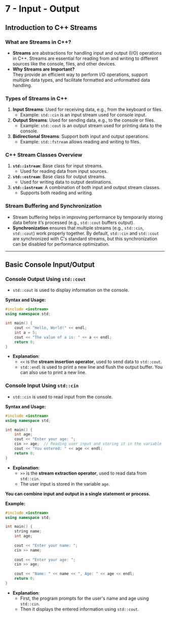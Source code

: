 # 7 - Input - Output

## **Introduction to C++ Streams**

### **What are Streams in C++?**

* **Streams** are abstractions for handling input and output (I/O) operations in C++. Streams are essential for reading from and writing to different sources like the console, files, and other devices.
* **Why Streams are Important?**\
  They provide an efficient way to perform I/O operations, support multiple data types, and facilitate formatted and unformatted data handling.

### **Types of Streams in C++**

1. **Input Streams**: Used for receiving data, e.g., from the keyboard or files.
   * Example: `std::cin` is an input stream used for console input.
2. **Output Streams**: Used for sending data, e.g., to the console or files.
   * Example: `std::cout` is an output stream used for printing data to the console.
3. **Bidirectional Streams**: Support both input and output operations.
   * Example: `std::fstream` allows reading and writing to files.

### **C++ Stream Classes Overview**

1. **`std::istream`**: Base class for input streams.
   * Used for reading data from input sources.
2. **`std::ostream`**: Base class for output streams.
   * Used for writing data to output destinations.
3. **`std::iostream`**: A combination of both input and output stream classes.
   * Supports both reading and writing.

### **Stream Buffering and Synchronization**

* Stream buffering helps in improving performance by temporarily storing data before it’s processed (e.g., `std::cout` buffers output).
* **Synchronization** ensures that multiple streams (e.g., `std::cin`, `std::cout`) work properly together. By default, `std::cin` and `std::cout` are synchronized with C's standard streams, but this synchronization can be disabled for performance optimization.

***

## **Basic Console Input/Output**

### **Console Output Using `std::cout`**

* `std::cout` is used to display information on the console.

**Syntax and Usage:**

```cpp
#include <iostream>
using namespace std;

int main() {
    cout << "Hello, World!" << endl;
    int a = 5;
    cout << "The value of a is: " << a << endl;
    return 0;
}
```

* **Explanation**:
  * `<<` is the **stream insertion operator**, used to send data to `std::cout`.
  * `std::endl` is used to print a new line and flush the output buffer. You can also use  to print a new line.

### **Console Input Using `std::cin`**

* `std::cin` is used to read input from the console.

**Syntax and Usage:**

```cpp
#include <iostream>
using namespace std;

int main() {
    int age;
    cout << "Enter your age: ";
    cin >> age;  // Reading user input and storing it in the variable 'age'
    cout << "You entered: " << age << endl;
    return 0;
}
```

* **Explanation**:
  * `>>` is the **stream extraction operator**, used to read data from `std::cin`.
  * The user input is stored in the variable `age`.

**You can combine input and output in a single statement or process.**

**Example:**

```cpp
#include <iostream>
using namespace std;

int main() {
    string name;
    int age;
    
    cout << "Enter your name: ";
    cin >> name;
    
    cout << "Enter your age: ";
    cin >> age;
    
    cout << "Name: " << name << ", Age: " << age << endl;
    return 0;
}
```

* **Explanation**:
  * First, the program prompts for the user's name and age using `std::cin`.
  * Then it displays the entered information using `std::cout`.
